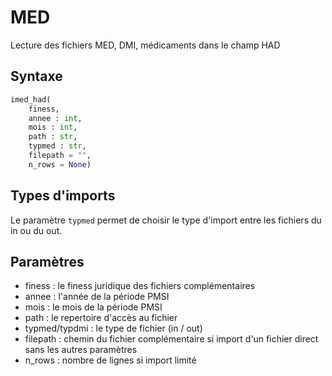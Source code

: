 # MED

Lecture des fichiers MED, DMI, médicaments dans le champ HAD

## Syntaxe

```python
imed_had(
	finess, 
	annee : int, 
	mois : int, 
	path : str, 
	typmed : str, 
	filepath = "", 
	n_rows = None)
```

## Types d'imports 

Le paramètre `typmed` permet de choisir le type d'import entre les fichiers du in ou du out. 


## Paramètres

- finess : le finess juridique des fichiers complémentaires
- annee : l'année de la période PMSI
- mois  : le mois de la période PMSI
- path : le repertoire d'accès au fichier
- typmed/typdmi : le type de fichier (in / out)
- filepath : chemin du fichier complémentaire si import d'un fichier direct sans les autres paramètres
- n_rows : nombre de lignes si import limité




